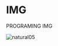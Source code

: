 # IMG
PROGRAMING IMG 

  ![natural05](https://github.com/hkchauhan212/IMG/assets/147603170/48a370f8-969f-4a97-87ee-e5eb0696d65e)
  
